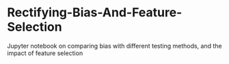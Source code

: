 # Rectifying-Bias-And-Feature-Selection
Jupyter notebook on comparing bias with different testing methods, and the impact of feature selection
